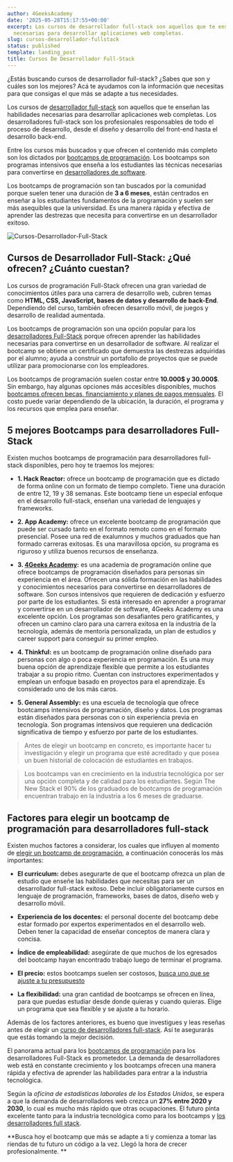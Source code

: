 ```yaml
---
author: 4GeeksAcademy
date: '2025-05-28T15:17:55+00:00'
excerpt: Los cursos de desarrollador full-stack son aquellos que te enseñan las habilidades
  necesarias para desarrollar aplicaciones web completas.
slug: cursos-desarrollador-fullstack
status: published
template: landing_post
title: Cursos De Desarrollador Full-Stack
---
```

¿Estás buscando cursos de desarrollador full-stack? ¿Sabes que son y cuáles son los mejores? Acá te ayudamos con la información que necesitas para que consigas el que más se adapte a tus necesidades. 

Los cursos de [desarrollador full-stack](https://4geeksacademy.com/desarrollador-full-stack-developer) son aquellos que te enseñan las habilidades necesarias para desarrollar aplicaciones web completas. Los desarrolladores full-stack son los profesionales responsables de todo el proceso de desarrollo, desde el diseño y desarrollo del front-end hasta el desarrollo back-end. 

Entre los cursos más buscados y que ofrecen el contenido más completo son los dictados por [bootcamps de programación](https://4geeksacademy.com/es/bootcamp-de-programacion/estudiar-en-un-bootcamp-de-programacion). Los bootcamps son programas intensivos que enseña a los estudiantes las técnicas necesarias para convertirse en [desarrolladores de software](https://4geeksacademy.com/es/tendencias-y-tecnologia/por-que-es-una-buena-decision-convertirse-en-desarrollador-de-software). 

Los bootcamps de programación son tan buscados por la comunidad porque suelen tener una duración de **3 a 6 meses**, están centrados en enseñar a los estudiantes fundamentos de la programación y suelen ser más asequibles que la universidad.  Es una manera rápida y efectiva de aprender las destrezas que necesita para convertirse en un desarrollador exitoso. 

![Cursos-Desarrollador-Full-Stack](https://breathecode.herokuapp.com/v1/media/file/code-screen-jpg "Cursos-Desarrollador-Full-Stack")

## Cursos de Desarrollador Full-Stack: ¿Qué ofrecen? ¿Cuánto cuestan?

Los cursos de programación Full-Stack ofrecen una gran variedad de conocimientos útiles para una carrera de desarrollo web, cubren temas como **HTML, CSS, JavaScript, bases de datos y desarrollo de back-End**. Dependiendo del curso, también ofrecen desarrollo móvil, de juegos y desarrollo de realidad aumentada. 

Los bootcamps de programación son una opción popular para los [desarrolladores Full-Stack](https://4geeksacademy.com/desarrollador-full-stack-developer) porque ofrecen aprender las habilidades necesarias para convertirse en un desarrollador de software. Al realizar el bootcamp se obtiene un certificado que demuestra las destrezas adquiridas por el alumno; ayuda a construir un portafolio de proyectos que se puede utilizar para promocionarse con los empleadores. 

Los bootcamps de programación suelen costar entre **10.000$ y 30.000$**. Sin embargo, hay algunas opciones más accesibles disponibles, muchos [bootcamps ofrecen becas, financiamiento y planes de pagos mensuales](https://4geeksacademy.com/es/financiacion). El costo puede variar dependiendo de la ubicación, la duración, el programa y los recursos que emplea para enseñar. 

## 5 mejores Bootcamps para desarrolladores Full-Stack

Existen muchos bootcamps de programación para desarrolladores full-stack disponibles, pero hoy te traemos los mejores:

- **1. Hack Reactor:** ofrece un bootcamp de programación que es dictado de forma online con un formato de tiempo completo. Tiene una duración de entre 12, 19 y 38 semanas. Este bootcamp tiene un especial enfoque en el desarrollo full-stack, enseñan una variedad de lenguajes y frameworks. 

- **2. App Academy:** ofrece un excelente bootcamp de programación que puede ser cursado tanto en el formato remoto como en el formato presencial. Posee una red de exalumnos y muchos graduados que han formado carreras exitosas. Es una maravillosa opción, su programa es riguroso y utiliza buenos recursos de enseñanza. 

- **3. [4Geeks Academy](https://4geeksacademy.com/es/inicio):** es una academia de programación online que ofrece bootcamps de programación diseñados para personas sin experiencia en el área. Ofrecen una sólida formación en las habilidades y conocimientos necesarios para convertirse en desarrolladores de software. Son cursos intensivos que requieren de dedicación y esfuerzo por parte de los estudiantes. Si está interesado en aprender a programar y convertirse en un desarrollador de software, 4Geeks Academy es una excelente opción. Los programas son desafiantes pero gratificantes, y ofrecen un camino claro para una carrera exitosa en la industria de la tecnología, además de mentoría personalizada, un plan de estudios y career support para conseguir su primer empleo.

- **4. Thinkful:** es un bootcamp de programación online diseñado para personas con algo o poca experiencia en programación. Es una muy buena opción de aprendizaje flexible que permite a los estudiantes trabajar a su propio ritmo. Cuentan con instructores experimentados y emplean un enfoque basado en proyectos para el aprendizaje. Es considerado uno de los más caros. 

- **5. General Assembly:** es una escuela de tecnología que ofrece bootcamps intensivos de programación, diseño y datos. Los programas están diseñados para personas con o sin experiencia previa en tecnología. Son programas intensivos que requieren una dedicación significativa de tiempo y esfuerzo por parte de los estudiantes. 

> Antes de elegir un bootcamp en concreto, es importante hacer tu investigación y elegir un programa que esté acreditado y que posea un buen historial de colocación de estudiantes en trabajos.

> Los bootcamps van en crecimiento en la industria tecnológica por ser una opción completa y de calidad para los estudiantes. Según The New Stack el 90% de los graduados de bootcamps de programación encuentran trabajo en la industria a los 6 meses de graduarse. 

## Factores para elegir un bootcamp de programación para desarrolladores full-stack

Existen muchos factores a considerar, los cuales que influyen al momento de [elegir un bootcamp de programación](https://4geeksacademy.com/es/geeks-vs-otros), a continuación conocerás los más importantes:

- **El curriculum:** debes asegurarte de que el bootcamp ofrezca un plan de estudio que enseñe las habilidades que necesitas para ser un desarrollador full-stack exitoso. Debe incluir obligatoriamente cursos en lenguaje de programación, frameworks, bases de datos, diseño web y desarrollo móvil. 

- **Experiencia de los docentes:** el personal docente del bootcamp debe estar formado por expertos experimentados en el desarrollo web. Deben tener la capacidad de enseñar conceptos de manera clara y concisa. 

- **Índice de empleabilidad:** asegúrate de que muchos de los egresados del bootcamp hayan encontrado trabajo luego de terminar el programa. 

- **El precio:** estos bootcamps suelen ser costosos, [busca uno que se ajuste a tu presupuesto](https://4geeksacademy.com/es/financiacion)

- **La flexibilidad:** una gran cantidad de bootcamps se ofrecen en línea, para que puedas estudiar desde donde quieras y cuando quieras. Elige un programa que sea flexible y se ajuste a tu horario. 

Además de los factores anteriores, es bueno que investigues y leas reseñas antes de elegir un [curso de desarrolladores full-stack](https://4geeksacademy.com/es/coding-bootcamps/desarrollador-full-stack). Así te asegurarás que estás tomando la mejor decisión. 

El panorama actual para los [bootcamps de programación](https://4geeksacademy.com/es/bootcamp-de-programacion/bootcamp-de-programacion) para los desarrolladores Full-Stack es prometedor. La demanda de desarrolladores web está en constante crecimiento y los bootcamps ofrecen una manera rápida y efectiva de aprender las habilidades para entrar a la industria tecnológica. 

Según la _oficina de estadísticas laborales de los Estados Unidos_, se espera a que  la demanda de desarrolladores web crezca un **27% entre 2020 y 2030**, lo cual es mucho más rápido que otras ocupaciones. El futuro pinta excelente tanto para la industria tecnológica como para los bootcamps y [los desarrolladores full stack](https://4geeksacademy.com/es/desarrollador-full-stack/desarrollador-full-stack-developer). 

**Busca hoy el bootcamp que más se adapte a ti y comienza a tomar las riendas de tu futuro un código a la vez. Llegó la hora de crecer profesionalmente. **
